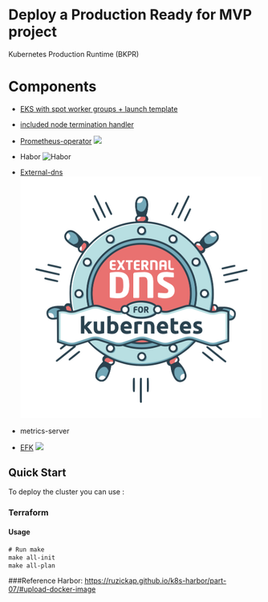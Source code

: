 # Deploy a Production Ready for MVP project
 Kubernetes Production Runtime (BKPR)
# Components
- [EKS with spot worker groups + launch template](https://registry.terraform.io/modules/terraform-aws-modules/eks/aws/12.2.0)

- [included node termination handler](https://github.com/terraform-aws-modules/terraform-aws-eks/blob/master/docs/spot-instances.md)
- [Prometheus-operator](https://github.com/helm/charts/tree/master/stable/prometheus-operator)
![](https://landscape.cncf.io/logos/prometheus.svg)
- Habor
![Habor](https://raw.githubusercontent.com/goharbor/harbor/5d31dd5b57d83f300907744aabf13ca60aac19b3/docs/img/harbor-arch.png)
- [External-dns](https://hub.helm.sh/charts/bitnami/external-dns)
![](https://github.com/kubernetes-sigs/external-dns/blob/master/img/external-dns.png?raw=true)
- metrics-server
- [EFK](https://banzaicloud.com/docs/one-eye/logging-operator/quickstarts/es-nginx/)
![](https://landscape.cncf.io/logos/fluentd.svg)


## Quick Start

To deploy the cluster you can use :

### Terraform

#### Usage

```ShellSession
# Run make
make all-init
make all-plan
```

###Reference
Harbor: https://ruzickap.github.io/k8s-harbor/part-07/#upload-docker-image
